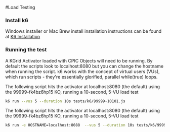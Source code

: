 #Load Testing

### Install k6
 
Windows installer or Mac Brew install installation instructions can be found at 
[K6 Installation](https://docs.k6.io/docs/installation)

### Running the test
A KGrid Activator loaded with CPIC Objects will need to be running.  By default the scripts look to
localhost:8080 but you can change the hostname when running the script. k6 works with the concept of virtual users (VUs), which run scripts - they're essentially glorified, 
parallel while(true) loops. 

The following script hits the activator at localhost:8080 (the default) using the 99999-fk4bz6hp15 KO, 
running a 10-second, 5-VU load test

```bash
k6 run --vus 5 --duration 10s tests/k6/99999-10101.js 
```


The following script hits the activator at localhost:8080 (the default) using the 99999-fk4bz6hp15 KO, 
running a 10-second, 5-VU load test

```bash
k6 run -e HOSTNAME=localhost:8088  --vus 5 --duration 10s tests/k6/99999-10101.js 

```